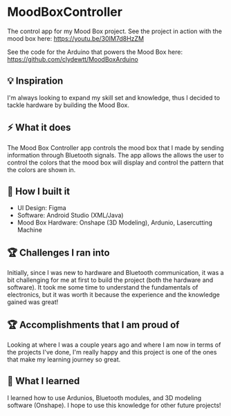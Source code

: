 # MoodBoxController
The control app for my Mood Box project.
See the project in action with the mood box here: https://youtu.be/30IM7d8HzZM

See the code for the Arduino that powers the Mood Box here: https://github.com/clydewtt/MoodBoxArduino

## 💡 Inspiration
I'm always looking to expand my skill set and knowledge, thus I decided to tackle hardware by building the Mood Box. 

## ⚡ What it does
The Mood Box Controller app controls the mood box that I made by sending information through Bluetooth signals. The app allows the allows the user to control the colors that the mood box will display and control the pattern that the colors are shown in.

## 🔨 How I built it
* UI Design: Figma
* Software: Android Studio (XML/Java)
* Mood Box Hardware: Onshape (3D Modeling), Ardunio, Lasercutting Machine 

## 🏆 Challenges I ran into
Initially, since I was new to hardware and Bluetooth communication, it was a bit challenging for me at first to build the project (both the hardware and software). It took me some time to understand the fundamentals of electronics, but it was worth it because the experience and the knowledge gained was great!

## 🏆 Accomplishments that I am proud of
Looking at where I was a couple years ago and where I am now in terms of the projects I've done, I'm really happy and this project is one of the ones that make my learning journey so great.

## 🧠 What I learned
I learned how to use Ardunios, Bluetooth modules, and 3D modeling software (Onshape). I hope to use this knowledge for other future projects!
